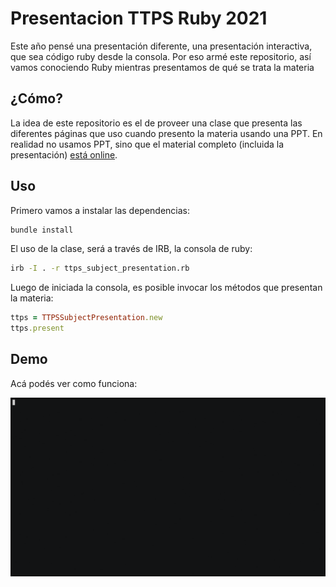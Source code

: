 # Presentacion TTPS Ruby 2021

Este año pensé una presentación diferente, una presentación interactiva, que sea
código ruby desde la consola. Por eso armé este repositorio, así vamos
conociendo Ruby mientras presentamos de qué se trata la materia

## ¿Cómo?

La idea de este repositorio es el de proveer una clase que presenta las
diferentes páginas que uso cuando presento la materia usando una PPT. En
realidad no usamos PPT, sino que el material completo (incluida la presentación)
[está online](https://ttps-ruby.github.io/teoria).

## Uso

Primero vamos a instalar las dependencias:

```bash
bundle install
```

El uso de la clase, será a través de IRB, la consola de ruby:

```bash
irb -I . -r ttps_subject_presentation.rb
```

Luego de iniciada la consola, es posible invocar los métodos que presentan la
materia:

```ruby
ttps = TTPSSubjectPresentation.new
ttps.present
```

## Demo

Acá podés ver como funciona:

![demo](demo.gif)
